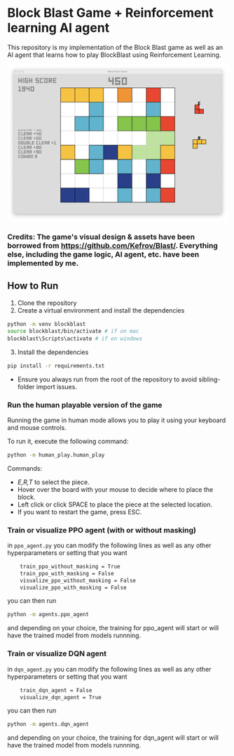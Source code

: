 # Block Blast Game + Reinforcement learning AI agent
This repository is my implementation of the Block Blast game as well as an AI agent that learns how to play BlockBlast using Reinforcement Learning.

![Screenshot of the BlockBlast gameplay](blockblast_game/Assets/demo.png)

### Credits: The game's visual design & assets have been borrowed from https://github.com/Kefrov/Blast/. Everything else, including the game logic, AI agent, etc. have been implemented by me.


## How to Run

1. Clone the repository
2. Create a virtual environment and install the dependencies
```bash 
python -m venv blockblast
source blockblast/bin/activate # if on mac
blockblast\Scripts\activate # if on windows
```
3. Install the dependencies
```bash
pip install -r requirements.txt
```

* Ensure you always run from the root of the repository to avoid sibling-folder import issues.

### Run the human playable version of the game

Running the game in human mode allows you to play it using your keyboard and mouse controls.

To run it, execute the following command:
```bash
python -m human_play.human_play
```

Commands:

- *E,R,T* to select the piece.
- Hover over the board with your mouse to decide where to place the block.
- Left click or click SPACE to place the piece at the selected location.
- If you want to restart the game, press ESC.

### Train or visualize PPO agent (with or without masking)

in `ppo_agent.py` you can modify the following lines as well as any other hyperparameters or setting that you want
```
    train_ppo_without_masking = True
    train_ppo_with_masking = False
    visualize_ppo_without_masking = False
    visualize_ppo_with_masking = False
```

you can then run
```bash
python -m agents.ppo_agent
```
and depending on your choice, the training for ppo_agent will start or will have the trained model from models runnning.



### Train or visualize DQN agent

in `dqn_agent.py` you can modify the following lines as well as any other hyperparameters or setting that you want
```
    train_dqn_agent = False
    visualize_dqn_agent = True
```

you can then run
```bash
python -m agents.dqn_agent
```
and depending on your choice, the training for dqn_agent will start or will have the trained model from models runnning.




